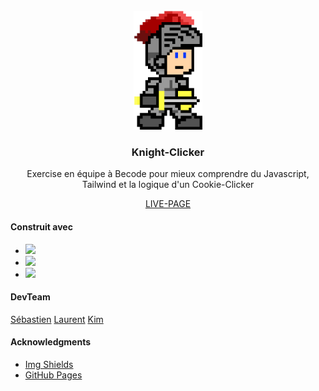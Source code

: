 

<!-- PROJECT LOGO -->
<br />
<div align="center">
    <img src="pictures/8bitKnight.png" alt="Logo" width="110" height="190">

  <h3 class ="text-center" >Knight-Clicker</h3>

  <p text-align="center">
     Exercise en équipe à Becode pour mieux comprendre du Javascript, Tailwind et la logique d'un Cookie-Clicker      
  </p>
  <a text-align="center" href=https://eradikalien.github.io/knight-clicker/>LIVE-PAGE</a>

</div>

<div align="left">

#### Construit avec

* <img src="https://img.shields.io/badge/-tailwind-blue">
* <img src ="https://img.shields.io/badge/-vite-green">
* <img src="https://img.shields.io/badge/-VanillaJs-yellow">



<!-- ROADMAP -->
#### DevTeam

<a href="https://github.com/IronNetta">Sébastien</a>
<a href="https://github.com/EradikAlien">Laurent</a>
<a href="https://github.com/KimJacobus">Kim</a>


<!-- ACKNOWLEDGMENTS -->
#### Acknowledgments


* [Img Shields](https://shields.io)
* [GitHub Pages](https://pages.github.com)

</div>


